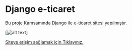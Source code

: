 # Django e-ticaret

Bu proje Kamsamında Django ile e-ticaret sitesi yapılmıştır.

[![alt text](https://github.com/DevMilk/System_Programming_Project/master/site.png "Logo")]

[Siteye erişim sağlamak için Tıklayınız.](https://www............com)


